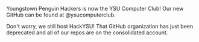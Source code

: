 Youngstown Penguin Hackers is now the YSU Computer Club! Our new GitHub can be found at @ysucomputerclub.

Don't worry, we still host HackYSU! That GitHub organization has just been deprecated and all of our repos are on the consolidated account.

